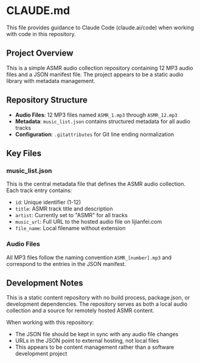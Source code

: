 # CLAUDE.md

This file provides guidance to Claude Code (claude.ai/code) when working with code in this repository.

## Project Overview

This is a simple ASMR audio collection repository containing 12 MP3 audio files and a JSON manifest file. The project appears to be a static audio library with metadata management.

## Repository Structure

- **Audio Files**: 12 MP3 files named `ASMR_1.mp3` through `ASMR_12.mp3`
- **Metadata**: `music_list.json` contains structured metadata for all audio tracks
- **Configuration**: `.gitattributes` for Git line ending normalization

## Key Files

### music_list.json
This is the central metadata file that defines the ASMR audio collection. Each track entry contains:
- `id`: Unique identifier (1-12)
- `title`: ASMR track title and description
- `artist`: Currently set to "ASMR" for all tracks
- `music_url`: Full URL to the hosted audio file on lijianfei.com
- `file_name`: Local filename without extension

### Audio Files
All MP3 files follow the naming convention `ASMR_[number].mp3` and correspond to the entries in the JSON manifest.

## Development Notes

This is a static content repository with no build process, package.json, or development dependencies. The repository serves as both a local audio collection and a source for remotely hosted ASMR content.

When working with this repository:
- The JSON file should be kept in sync with any audio file changes
- URLs in the JSON point to external hosting, not local files
- This appears to be content management rather than a software development project